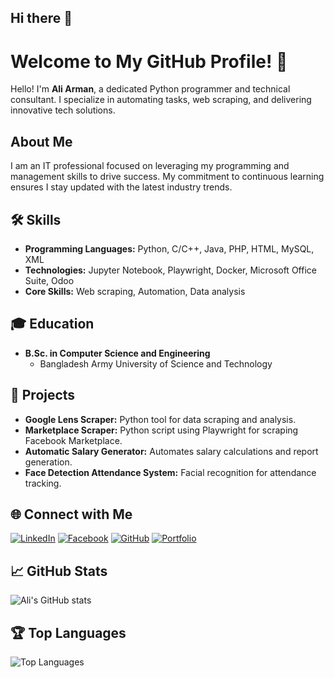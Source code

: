 ## Hi there 👋

<!--
**aliarman1/aliarman1** is a ✨ _special_ ✨ repository because its `README.md` (this file) appears on your GitHub profile.

Here are some ideas to get you started:

- 🔭 I’m currently working on ...
- 🌱 I’m currently learning ...
- 👯 I’m looking to collaborate on ...
- 🤔 I’m looking for help with ...
- 💬 Ask me about ...
- 📫 How to reach me: ...
- 😄 Pronouns: ...
- ⚡ Fun fact: ...
-->
# Welcome to My GitHub Profile! 👋

Hello! I'm **Ali Arman**, a dedicated Python programmer and technical consultant. I specialize in automating tasks, web scraping, and delivering innovative tech solutions.

## About Me
I am an IT professional focused on leveraging my programming and management skills to drive success. My commitment to continuous learning ensures I stay updated with the latest industry trends.

## 🛠 Skills
- **Programming Languages:** Python, C/C++, Java, PHP, HTML, MySQL, XML
- **Technologies:** Jupyter Notebook, Playwright, Docker, Microsoft Office Suite, Odoo
- **Core Skills:** Web scraping, Automation, Data analysis

## 🎓 Education
- **B.Sc. in Computer Science and Engineering**
  - Bangladesh Army University of Science and Technology

## 🚀 Projects
- **Google Lens Scraper:** Python tool for data scraping and analysis.
- **Marketplace Scraper:** Python script using Playwright for scraping Facebook Marketplace.
- **Automatic Salary Generator:** Automates salary calculations and report generation.
- **Face Detection Attendance System:** Facial recognition for attendance tracking.

## 🌐 Connect with Me
[![LinkedIn](https://img.shields.io/badge/-LinkedIn-blue?style=flat-square&logo=LinkedIn&logoColor=white&link=https://www.linkedin.com/in/mdaliarman12)](https://www.linkedin.com/in/mdaliarman12)
[![Facebook](https://img.shields.io/badge/-Facebook-blue?style=flat-square&logo=Facebook&logoColor=white&link=https://facebook.com/mdaliarman01)](https://facebook.com/mdaliarman01)
[![GitHub](https://img.shields.io/badge/-GitHub-black?style=flat-square&logo=github&logoColor=white&link=https://github.com/aliarman1)](https://github.com/aliarman1)
[![Portfolio](https://img.shields.io/badge/-Portfolio-brightgreen?style=flat-square&logo=About.me&logoColor=white&link=https://aliarman1.github.io)](https://aliarman1.github.io)

## 📈 GitHub Stats
![Ali's GitHub stats](https://github-readme-stats.vercel.app/api?username=aliarman1&show_icons=true&theme=radical)

## 🏆 Top Languages
![Top Languages](https://github-readme-stats.vercel.app/api/top-langs/?username=aliarman1&layout=compact&theme=radical)
